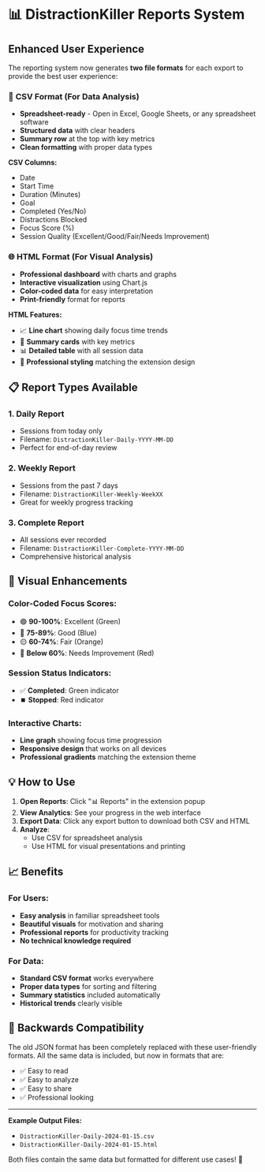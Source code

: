 # 📊 DistractionKiller Reports System

## Enhanced User Experience

The reporting system now generates **two file formats** for each export to provide the best user experience:

### 📄 **CSV Format** (For Data Analysis)
- **Spreadsheet-ready** - Open in Excel, Google Sheets, or any spreadsheet software
- **Structured data** with clear headers
- **Summary row** at the top with key metrics
- **Clean formatting** with proper data types

**CSV Columns:**
- Date
- Start Time  
- Duration (Minutes)
- Goal
- Completed (Yes/No)
- Distractions Blocked
- Focus Score (%)
- Session Quality (Excellent/Good/Fair/Needs Improvement)

### 🌐 **HTML Format** (For Visual Analysis)
- **Professional dashboard** with charts and graphs
- **Interactive visualization** using Chart.js
- **Color-coded data** for easy interpretation
- **Print-friendly** format for reports

**HTML Features:**
- 📈 **Line chart** showing daily focus time trends
- 🎯 **Summary cards** with key metrics
- 📊 **Detailed table** with all session data
- 🎨 **Professional styling** matching the extension design

## 📋 **Report Types Available**

### 1. **Daily Report**
- Sessions from today only
- Filename: `DistractionKiller-Daily-YYYY-MM-DD`
- Perfect for end-of-day review

### 2. **Weekly Report** 
- Sessions from the past 7 days
- Filename: `DistractionKiller-Weekly-WeekXX`
- Great for weekly progress tracking

### 3. **Complete Report**
- All sessions ever recorded
- Filename: `DistractionKiller-Complete-YYYY-MM-DD`
- Comprehensive historical analysis

## 🎨 **Visual Enhancements**

### **Color-Coded Focus Scores:**
- 🟢 **90-100%**: Excellent (Green)
- 🔵 **75-89%**: Good (Blue) 
- 🟡 **60-74%**: Fair (Orange)
- 🔴 **Below 60%**: Needs Improvement (Red)

### **Session Status Indicators:**
- ✅ **Completed**: Green indicator
- ⏹️ **Stopped**: Red indicator

### **Interactive Charts:**
- **Line graph** showing focus time progression
- **Responsive design** that works on all devices
- **Professional gradients** matching the extension theme

## 💡 **How to Use**

1. **Open Reports**: Click "📊 Reports" in the extension popup
2. **View Analytics**: See your progress in the web interface
3. **Export Data**: Click any export button to download both CSV and HTML
4. **Analyze**: 
   - Use CSV for spreadsheet analysis
   - Use HTML for visual presentations and printing

## 📈 **Benefits**

### **For Users:**
- **Easy analysis** in familiar spreadsheet tools
- **Beautiful visuals** for motivation and sharing
- **Professional reports** for productivity tracking
- **No technical knowledge required**

### **For Data:**
- **Standard CSV format** works everywhere
- **Proper data types** for sorting and filtering
- **Summary statistics** included automatically
- **Historical trends** clearly visible

## 🔄 **Backwards Compatibility**

The old JSON format has been completely replaced with these user-friendly formats. All the same data is included, but now in formats that are:
- ✅ Easy to read
- ✅ Easy to analyze  
- ✅ Easy to share
- ✅ Professional looking

---

**Example Output Files:**
- `DistractionKiller-Daily-2024-01-15.csv`
- `DistractionKiller-Daily-2024-01-15.html`

Both files contain the same data but formatted for different use cases! 🎯
